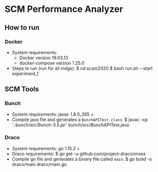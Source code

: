 # SCM Performance Analyzer

## How to run

### Docker

- System requirements:
    - Docker version 19.03.13
    - docker-compose version 1.25.0
- Steps to run (run for all mdgs):
    $ cd scam2020
    $ bash run.sh --start experiment_1

## SCM Tools 

### Bunch

- System requirements: javac 1.8.0_265 +
- Compile java file and generates a `BunchAPITest.class`:
    $ javac -cp '.:bunch/src/Bunch-3.5.jar' bunch/src/BunchAPITest.java

### Draco

- System requirements: go 1.15.2 + 
- Draco requirements:
    $ go get -u github.com/project-draco/moea
- Compile go file and generates a binary file called `main`:
    $ go build -o draco/main draco/main.go

